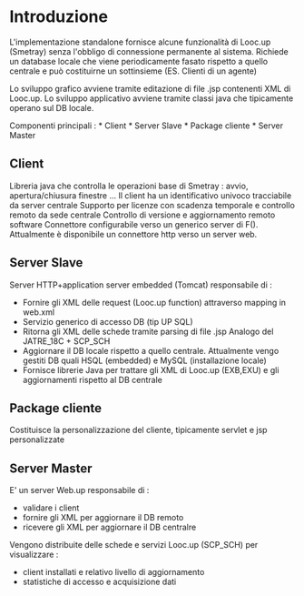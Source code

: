 # Introduzione

L'implementazione standalone fornisce alcune funzionalità di Looc.up (Smetray)
senza l'obbligo di connessione permanente al sistema.
Richiede un database locale che viene periodicamente fasato rispetto a quello centrale
e può costituirne un sottinsieme (ES. Clienti di un agente)

Lo sviluppo grafico avviene tramite editazione di file .jsp contenenti XML di Looc.up.
Lo sviluppo applicativo avviene tramite classi java che tipicamente operano sul DB locale.

Componenti principali : 
\* Client
\* Server Slave
\* Package cliente
\* Server Master


## Client

Libreria java che controlla le operazioni base di Smetray :  avvio, apertura/chiusura finestre ...
Il client ha un identificativo univoco tracciabile da server centrale
Supporto per licenze con scadenza temporale e controllo remoto da sede centrale
Controllo di versione e aggiornamento remoto software
Connettore configurabile verso un generico server di F().
Attualmente è disponibile un connettore http verso un server web.


## Server Slave

Server HTTP+application server embedded (Tomcat) responsabile di : 
- Fornire gli XML delle request (Looc.up function) attraverso mapping in web.xml
- Servizio generico di accesso DB (tip UP SQL)
- Ritorna gli XML delle schede tramite parsing di file .jsp
  Analogo del JATRE_18C + SCP_SCH
- Aggiornare il DB locale rispetto a quello centrale.
  Attualmente vengo gestiti DB quali HSQL (embedded) e MySQL (installazione locale)
- Fornisce librerie Java per trattare gli XML di Looc.up (EXB,EXU) e gli aggiornamenti
  rispetto al DB centrale

## Package cliente

Costituisce la personalizzazione del cliente, tipicamente servlet e jsp personalizzate

## Server Master

E' un server Web.up responsabile di : 
- validare i client
- fornire gli XML per aggiornare il DB remoto
- ricevere gli XML per aggiornare il DB centralre

Vengono distribuite delle schede e servizi Looc.up (SCP_SCH) per visualizzare : 
- client installati e relativo livello di aggiornamento
- statistiche di accesso e acquisizione dati

